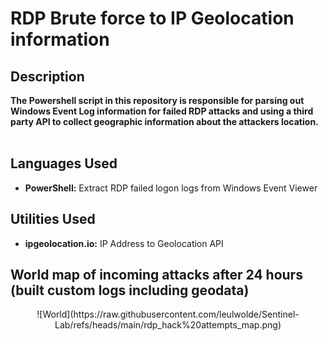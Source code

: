 <h1>RDP Brute force to IP Geolocation information</h1>

<h2>Description</h2>
<b>The Powershell script in this repository is responsible for parsing out Windows Event Log information for failed RDP attacks and using a third party API to collect geographic information about the attackers location.
</b>
<br />
<br />
<h2>Languages Used</h2>

- <b>PowerShell:</b> Extract RDP failed logon logs from Windows Event Viewer 

<h2>Utilities Used</h2>

- <b>ipgeolocation.io:</b> IP Address to Geolocation API


<h2>World map of incoming attacks after 24 hours (built custom logs including geodata)</h2>

<p align="center">
 ![World](https://raw.githubusercontent.com/leulwolde/Sentinel-Lab/refs/heads/main/rdp_hack%20attempts_map.png)
</p>


<!--
 ```diff
- text in red
+ text in green
! text in orange
# text in gray
@@ text in purple (and bold)@@
```
--!>
